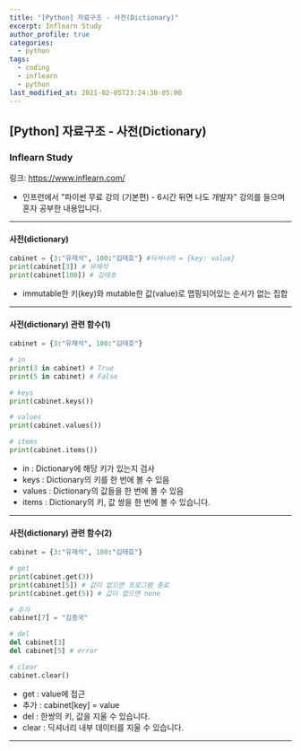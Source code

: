 ```yaml
---
title: "[Python] 자료구조 - 사전(Dictionary)"
excerpt: Inflearn Study
author_profile: true
categories: 
  - python
tags:
  - coding
  - inflearn
  - python
last_modified_at: 2021-02-05T23:24:30-05:00
---
```




## [Python] 자료구조 - 사전(Dictionary)



### Inflearn Study

링크: <https://www.inflearn.com/>

* 인프런에서 "파이썬 무료 강의 (기본편) - 6시간 뒤면 나도 개발자" 강의를 들으며 혼자 공부한 내용입니다.

***

#### 사전(dictionary)

```python
cabinet = {3:"유재석", 100:"김태호"} #딕셔너리 = {key: value}
print(cabinet[3]) # 유재석
print(cabinet[100]) # 김태호
```

- immutable한 키(key)와 mutable한 값(value)로 맵핑되어있는 순서가 없는 집합

***

#### 사전(dictionary) 관련 함수(1)

```python
cabinet = {3:"유재석", 100:"김태호"}

# in
print(3 in cabinet) # True
print(5 in cabinet) # False

# keys
print(cabinet.keys())

# values
print(cabinet.values())

# items
print(cabinet.items())
```

* in : Dictionary에 해당 키가 있는지 검사
* keys : Dictionary의 키를 한 번에 볼 수 있음
* values : Dictionary의 값들을 한 번에 볼 수 있음
* items : Dictionary의 키, 값 쌍을 한 번에 볼 수 있습니다.

***

#### 사전(dictionary) 관련 함수(2)

```python
cabinet = {3:"유재석", 100:"김태호"}

# get
print(cabinet.get(3))
print(cabinet[5]) # 값이 없으면 프로그램 종료
print(cabinet.get(5)) # 값이 없으면 none

# 추가
cabinet[7] = "김종국"

# del
del cabinet[3]
del cabinet[5] # error

# clear
cabinet.clear()
```

- get : value에 접근
- 추가 : cabinet[key] = value
- del : 한쌍의 키, 값을 지울 수 있습니다.
- clear : 딕셔너리 내부 데이터를 지울 수 있습니다.

***

